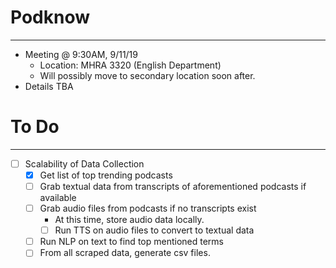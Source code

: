 # Podknow
---
 - Meeting @ 9:30AM, 9/11/19
   - Location: MHRA 3320 (English Department)
   - Will possibly move to secondary location soon after.
 - Details TBA

 # To Do
 ---
 - [ ] Scalability of Data Collection
   - [x] Get list of top trending podcasts
   - [ ] Grab textual data from transcripts of aforementioned podcasts if available
   - [ ] Grab audio files from podcasts if no transcripts exist
      - At this time, store audio data locally.
      - [ ] Run TTS on audio files to convert to textual data
   - [ ] Run NLP on text to find top mentioned terms
   - [ ] From all scraped data, generate csv files.